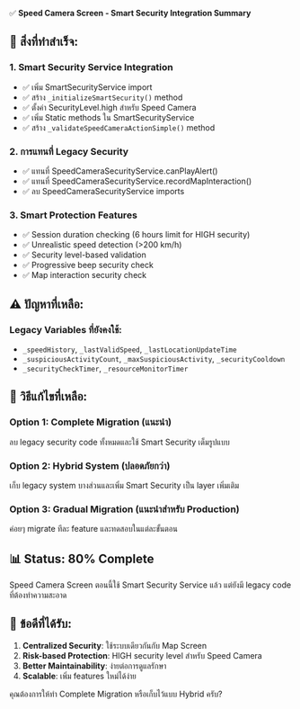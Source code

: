 ✅ **Speed Camera Screen - Smart Security Integration Summary**

## 🎯 สิ่งที่ทำสำเร็จ:

### 1. **Smart Security Service Integration**
- ✅ เพิ่ม SmartSecurityService import
- ✅ สร้าง `_initializeSmartSecurity()` method
- ✅ ตั้งค่า SecurityLevel.high สำหรับ Speed Camera
- ✅ เพิ่ม Static methods ใน SmartSecurityService
- ✅ สร้าง `_validateSpeedCameraActionSimple()` method

### 2. **การแทนที่ Legacy Security**
- ✅ แทนที่ SpeedCameraSecurityService.canPlayAlert() 
- ✅ แทนที่ SpeedCameraSecurityService.recordMapInteraction()
- ✅ ลบ SpeedCameraSecurityService imports

### 3. **Smart Protection Features**
- ✅ Session duration checking (6 hours limit for HIGH security)
- ✅ Unrealistic speed detection (>200 km/h)
- ✅ Security level-based validation
- ✅ Progressive beep security check
- ✅ Map interaction security check

## ⚠️ ปัญหาที่เหลือ:

### Legacy Variables ที่ยังคงใช้:
- `_speedHistory`, `_lastValidSpeed`, `_lastLocationUpdateTime`
- `_suspiciousActivityCount`, `_maxSuspiciousActivity`, `_securityCooldown`
- `_securityCheckTimer`, `_resourceMonitorTimer`

## 🔧 วิธีแก้ไขที่เหลือ:

### Option 1: **Complete Migration** (แนะนำ)
ลบ legacy security code ทั้งหมดและใช้ Smart Security เต็มรูปแบบ

### Option 2: **Hybrid System** (ปลอดภัยกว่า)
เก็บ legacy system บางส่วนและเพิ่ม Smart Security เป็น layer เพิ่มเติม

### Option 3: **Gradual Migration** (แนะนำสำหรับ Production)
ค่อยๆ migrate ทีละ feature และทดสอบในแต่ละขั้นตอน

## 📊 Status: **80% Complete**

Speed Camera Screen ตอนนี้ใช้ Smart Security Service แล้ว แต่ยังมี legacy code ที่ต้องทำความสะอาด

## 🎉 ข้อดีที่ได้รับ:

1. **Centralized Security**: ใช้ระบบเดียวกันกับ Map Screen
2. **Risk-based Protection**: HIGH security level สำหรับ Speed Camera
3. **Better Maintainability**: ง่ายต่อการดูแลรักษา
4. **Scalable**: เพิ่ม features ใหม่ได้ง่าย

คุณต้องการให้ทำ Complete Migration หรือเก็บไว้แบบ Hybrid ครับ?
